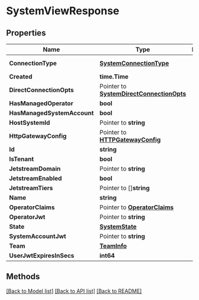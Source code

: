 # SystemViewResponse

## Properties

Name | Type | Description | Notes
------------ | ------------- | ------------- | -------------
**ConnectionType** | [**SystemConnectionType**](SystemConnectionType.md) |  | [default to SYSTEMCONNECTIONTYPE_AGENT]
**Created** | **time.Time** |  | 
**DirectConnectionOpts** | Pointer to [**SystemDirectConnectionOpts**](SystemDirectConnectionOpts.md) |  | [optional] 
**HasManagedOperator** | **bool** |  | 
**HasManagedSystemAccount** | **bool** |  | 
**HostSystemId** | Pointer to **string** |  | [optional] 
**HttpGatewayConfig** | Pointer to [**HTTPGatewayConfig**](HTTPGatewayConfig.md) |  | [optional] 
**Id** | **string** |  | 
**IsTenant** | **bool** |  | 
**JetstreamDomain** | Pointer to **string** |  | [optional] 
**JetstreamEnabled** | **bool** |  | 
**JetstreamTiers** | Pointer to []**string** |  | [optional] 
**Name** | **string** |  | 
**OperatorClaims** | Pointer to [**OperatorClaims**](OperatorClaims.md) |  | [optional] 
**OperatorJwt** | Pointer to **string** |  | [optional] 
**State** | [**SystemState**](SystemState.md) |  | 
**SystemAccountJwt** | Pointer to **string** |  | [optional] 
**Team** | [**TeamInfo**](TeamInfo.md) |  | 
**UserJwtExpiresInSecs** | **int64** |  | 

## Methods


[[Back to Model list]](../README.md#documentation-for-models) [[Back to API list]](../README.md#documentation-for-api-endpoints) [[Back to README]](../README.md)


